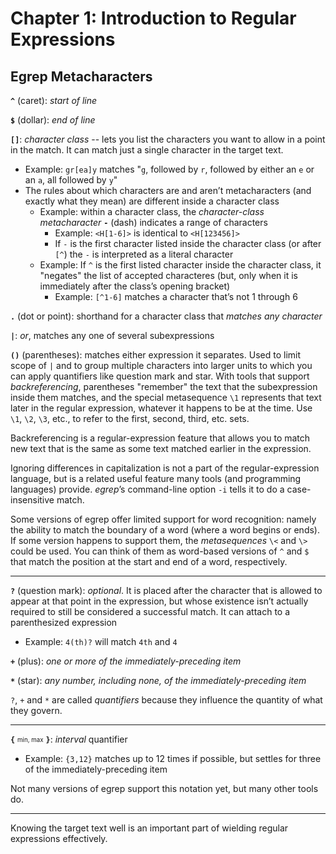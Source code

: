 # Chapter 1: Introduction to Regular Expressions

## Egrep Metacharacters

**`^`** (caret): *start of line*

**`$`** (dollar): *end of line*

**`[]`**: *character class* -- lets you list the characters you want to allow in a point in the match. It can match just a single character in the target text.

  - Example: `gr[ea]y` matches "`g`, followed by `r`, followed by either an `e` or an `a`, all followed by `y`"
  - The rules about which characters are and aren’t metacharacters (and exactly what they mean) are different inside a character class
    - Example: within a character class, the *character-class metacharacter* **`-`** (dash) indicates a range of characters
      - Example: `<H[1-6]>` is identical to `<H[123456]>`
      - If `-` is the first character listed inside the character class (or after `[^`) the `-` is interpreted as a literal character
    - Example: If `^` is the first listed character inside the character class, it "negates" the list of accepted characteres (but, only when it is immediately after the class’s opening bracket)
      - Example: `[^1-6]` matches a character that’s not 1 through 6
    
**`.`** (dot or point):  shorthand for a character class that *matches any character*

**`|`**: *or*, matches any one of several subexpressions

**`()`** (parentheses): matches either expression it separates. Used to limit scope of `|` and to group multiple characters into larger units to which you can apply quantifiers like question mark and star. With tools that support *backreferencing*, parentheses "remember" the text that the subexpression inside them matches, and the special metasequence `\1` represents that text later in the regular expression, whatever it happens to be at the time. Use `\1`, `\2`, `\3`, etc., to refer to the first, second, third, etc. sets.

Backreferencing is a regular-expression feature that allows you to match new text that is the same as some text matched earlier in the expression.

Ignoring differences in capitalization is not a part of the regular-expression language, but is a related useful feature many tools (and programming languages) provide. *egrep*’s command-line option `-i` tells it to do a case-insensitive match.

Some versions of egrep offer limited support for word recognition: namely the ability to match the boundary of a word (where a word begins or ends). If some version happens to support them, the *metasequences* `\<` and `\>` could be used. You can think of them as word-based versions of `^` and `$` that match the position at the start and end of a word, respectively.

---

**`?`** (question mark): *optional*. It is placed after the character that is allowed to appear at that point in the expression, but whose existence isn’t actually required to still be considered a successful match. It can attach to a parenthesized expression
  - Example: `4(th)?` will match `4th` and `4`

**`+`** (plus): *one or more of the immediately-preceding item*

**`*`** (star): *any number, including none, of the immediately-preceding item*

`?`, `+` and `*` are called *quantifiers* because they influence the quantity of what they govern.

---

**`{`** <sub><sup>min, max</sup></sub> **`}`**: *interval* quantifier
  - Example: `{3,12}` matches up to 12 times if possible, but settles for three of the immediately-preceding item

Not many versions of egrep support this notation yet, but many other tools do.

---

Knowing the target text well is an important part of wielding regular expressions effectively.
